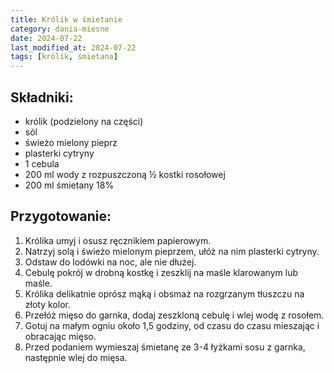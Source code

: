 ```yaml
---
title: Królik w śmietanie
category: dania-miesne
date: 2024-07-22
last_modified_at: 2024-07-22
tags: [królik, śmietana]
---
```


## Składniki:
 - królik (podzielony na części)
 - sól
 - świeżo mielony pieprz
 - plasterki cytryny
 - 1 cebula
 - 200 ml wody z rozpuszczoną ½ kostki rosołowej
 - 200 ml śmietany 18%

## Przygotowanie:
1. Królika umyj i osusz ręcznikiem papierowym.
2. Natrzyj solą i świeżo mielonym pieprzem, ułóż na nim plasterki cytryny.
3. Odstaw do lodówki na noc, ale nie dłużej.
4. Cebulę pokrój w drobną kostkę i zeszklij na maśle klarowanym lub maśle.
5. Królika delikatnie oprósz mąką i obsmaż na rozgrzanym tłuszczu na złoty kolor.
6. Przełóż mięso do garnka, dodaj zeszkloną cebulę i wlej wodę z rosołem.
7. Gotuj na małym ogniu około 1,5 godziny, od czasu do czasu mieszając i obracając mięso.
8. Przed podaniem wymieszaj śmietanę ze 3-4 łyżkami sosu z garnka, następnie wlej do mięsa.
